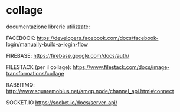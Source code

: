 # collage

documentazione librerie utilizzate:


FACEBOOK:
  https://developers.facebook.com/docs/facebook-login/manually-build-a-login-flow
  
FIREBASE:
  https://firebase.google.com/docs/auth/
  
FILESTACK (per il collage):
  https://www.filestack.com/docs/image-transformations/collage
  
RABBITMQ:
  http://www.squaremobius.net/amqp.node/channel_api.html#connect

SOCKET.IO
  https://socket.io/docs/server-api/

